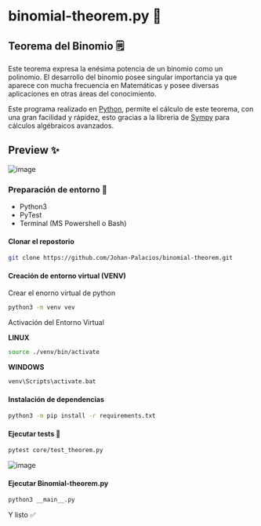 # binomial-theorem.py 🧮

## Teorema del Binomio 🗒️
Este teorema expresa la enésima potencia de un binomio como un polinomio. El desarrollo del binomio posee singular importancia ya que aparece con mucha frecuencia en Matemáticas y posee diversas aplicaciones en otras áreas del conocimiento.

Este programa realizado en [Python](https://www.python.org/ "Python"), permite el cálculo de este teorema, con una gran facilidad y rápidez, esto gracias a la libreria de [Sympy](https://www.sympy.org/ "Sympy") para cálculos algébraicos avanzados.

## Preview ✨

![image](https://user-images.githubusercontent.com/77251405/198766518-d2de91b5-6847-494c-a3bf-debc29cd13cd.png)

### Preparación de entorno 🚀

- Python3
- PyTest
- Terminal (MS Powershell o Bash)

#### Clonar el repostorio

```bash
git clone https://github.com/Johan-Palacios/binomial-theorem.git
```

#### Creación de entorno virtual (VENV)

Crear el enorno virtual de python

```bash
python3 -m venv vev
```

Activación del Entorno Virtual

**LINUX**
```bash
source ./venv/bin/activate
```

**WINDOWS**

```bash
venv\Scripts\activate.bat
```


#### Instalación de dependencias

```bash
python3 -m pip install -r requirements.txt
```

#### Ejecutar tests 🔧

```bash
pytest core/test_theorem.py
```

![image](https://user-images.githubusercontent.com/77251405/183819103-40897d31-eb0d-4d71-b5ee-32d008bf8051.png)

#### Ejecutar Binomial-theorem.py

```bash
python3 __main__.py
```
Y listo ✅
